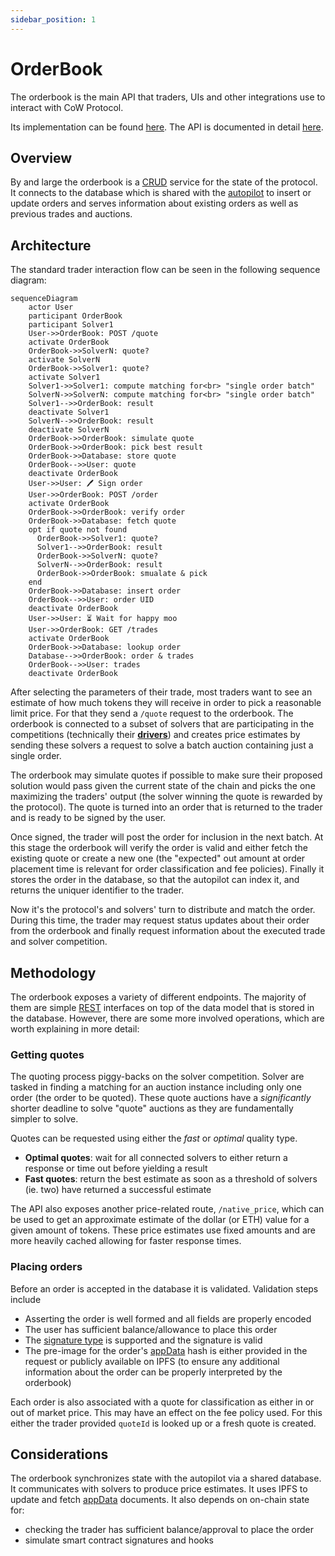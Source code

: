 ```yaml
---
sidebar_position: 1
---
```


# OrderBook

The orderbook is the main API that traders, UIs and other integrations use to interact with CoW Protocol.

Its implementation can be found [here](https://github.com/cowprotocol/services/tree/main/crates/orderbook). The API is documented in detail [here](../../reference/apis/orderbook). 

## Overview

By and large the orderbook is a [CRUD](https://en.wikipedia.org/wiki/Create,_read,_update_and_delete) service for the state of the protocol.
It connects to the database which is shared with the [autopilot](./autopilot) to insert or update orders and serves information about existing orders as well as previous trades and auctions.

## Architecture

The standard trader interaction flow can be seen in the following sequence diagram:

```mermaid
sequenceDiagram
    actor User
    participant OrderBook
    participant Solver1
    User->>OrderBook: POST /quote
    activate OrderBook
    OrderBook->>SolverN: quote?
    activate SolverN
    OrderBook->>Solver1: quote?
    activate Solver1
    Solver1->>Solver1: compute matching for<br> "single order batch"
    SolverN->>SolverN: compute matching for<br> "single order batch"
    Solver1-->>OrderBook: result
    deactivate Solver1
    SolverN-->>OrderBook: result
    deactivate SolverN
    OrderBook->>OrderBook: simulate quote
    OrderBook->>OrderBook: pick best result
    OrderBook->>Database: store quote
    OrderBook-->>User: quote
    deactivate OrderBook
    User->>User: 🖊 Sign order
    User->>OrderBook: POST /order
    activate OrderBook
    OrderBook->>OrderBook: verify order
    OrderBook->>Database: fetch quote
    opt if quote not found
      OrderBook->>Solver1: quote?
      Solver1-->>OrderBook: result
      OrderBook->>SolverN: quote?
      SolverN-->>OrderBook: result
      OrderBook->>OrderBook: smualate & pick
    end
    OrderBook->>Database: insert order
    OrderBook-->>User: order UID
    deactivate OrderBook
    User->>User: ⏳ Wait for happy moo
    User->>OrderBook: GET /trades
    activate OrderBook
    OrderBook->>Database: lookup order
    Database-->>OrderBook: order & trades
    OrderBook-->>User: trades
    deactivate OrderBook
```

After selecting the parameters of their trade, most traders want to see an estimate of how much tokens they will receive in order to pick a reasonable limit price.
For that they send a `/quote` request to the orderbook. 
The orderbook is connected to a subset of solvers that are participating in the competitions (technically their [**drivers**](./driver)) and creates price estimates by sending these solvers a request to solve a batch auction containing just a single order.

The orderbook may simulate quotes if possible to make sure their proposed solution would pass given the current state of the chain and picks the one maximizing the traders' output (the solver winning the quote is rewarded by the protocol). 
The quote is turned into an order that is returned to the trader and is ready to be signed by the user.

Once signed, the trader will post the order for inclusion in the next batch.
At this stage the orderbook will verify the order is valid and either fetch the existing quote or create a new one (the "expected" out amount at order placement time is relevant for order classification and fee policies).
Finally it stores the order in the database, so that the autopilot can index it, and returns the uniquer identifier to the trader.

Now it's the protocol's and solvers' turn to distribute and match the order.
During this time, the trader may request status updates about their order from the orderbook and finally request information about the executed trade and solver competition.

## Methodology

The orderbook exposes a variety of different endpoints.
The majority of them are simple [REST](https://en.wikipedia.org/wiki/REST) interfaces on top of the data model that is stored in the database.
However, there are some more involved operations, which are worth explaining in more detail:

### Getting quotes

The quoting process piggy-backs on the solver competition.
Solver are tasked in finding a matching for an auction instance including only one order (the order to be quoted).
These quote auctions have a _significantly_ shorter deadline to solve "quote" auctions as they are fundamentally simpler to solve.

Quotes can be requested using either the _fast_ or _optimal_ quality type.

- **Optimal quotes**: wait for all connected solvers to either return a response or time out before yielding a result
- **Fast quotes**: return the best estimate as soon as a threshold of solvers (ie. two) have returned a successful estimate

The API also exposes another price-related route, `/native_price`, which can be used to get an approximate estimate of the dollar (or ETH) value for a given amount of tokens.
These price estimates use fixed amounts and are more heavily cached allowing for faster response times.

### Placing orders

Before an order is accepted in the database it is validated.
Validation steps include
- Asserting the order is well formed and all fields are properly encoded
- The user has sufficient balance/allowance to place this order
- The [signature type](/cow-protocol/reference/core/signing-schemes) is supported and the signature is valid
- The pre-image for the order's [appData](/cow-protocol/reference/core/intents/app-data) hash is either provided in the request or publicly available on IPFS (to ensure any additional information about the order can be properly interpreted by the orderbook)

Each order is also associated with a quote for classification as either in or out of market price. This may have an effect on the fee policy used.
For this either the trader provided `quoteId` is looked up or a fresh quote is created.

## Considerations

The orderbook synchronizes state with the autopilot via a shared database.
It communicates with solvers to produce price estimates.
It uses IPFS to update and fetch [appData](/cow-protocol/reference/core/intents/app-data) documents.
It also depends on on-chain state for:
- checking the trader has sufficient balance/approval to place the order
- simulate smart contract signatures and hooks


